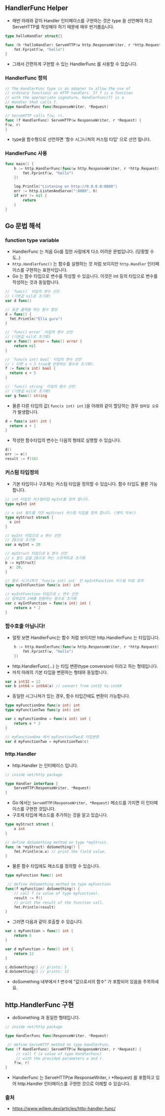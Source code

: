 ## HandlerFunc Helper
* 매번 아래와 같이 Handler 인터페이스를 구현하는 것은 type 을 선언해야 하고 ServeHTTP를 작성해야 하기 때문에 매우 번거롭습니다. 
```go
type helloHandler struct{}

func (h *helloHandler) ServeHTTP(w http.ResponseWriter, r *http.Request) {
    fmt.Fprintf(w, "hello")
}
```
* 그래서 간편하게 구현할 수 있는 HandlerFunc 를 사용할 수 있습니다. 
### HandlerFunc 정의
```go
// The HandlerFunc type is an adapter to allow the use of
// ordinary functions as HTTP handlers. If f is a function
// with the appropriate signature, HandlerFunc(f) is a
// Handler that calls f.
type HandlerFunc func(ResponseWriter, *Request)

// ServeHTTP calls f(w, r).
func (f HandlerFunc) ServeHTTP(w ResponseWriter, r *Request) {
f(w, r)
}
```
* type을 함수형으로 선언하면 '함수 시그니쳐의 커스텀 타입' 으로 선언 됩니다.

### HandlerFunc 사용
```go
func main() {
	h := http.HandlerFunc(func(w http.ResponseWriter, r *http.Request) {
		fmt.Fprintf(w, "hello")
	})

	log.Println("Listening on http://0.0.0.0:8080")
	err := http.ListenAndServe(":8080", h)
	if err != nil {
		return
	}
}
```

## Go 문법 해석
### function type variable
* HandlerFunc 는 처음 Go를 접한 사람에게 다소 어려운 문법입니다. (당황할 수도..)
* `http.HandlerFunc()` 는 함수를 실행하는 것 처럼 보이지만 `http.Handler` 인터페이스를 구현하는 표현식입니다.
* Go 는 함수 타입으로 변수를 작성할 수 있습니다. 이것은 int 등의 타입으로 변수를 작성하는 것과 동일합니다.
```go
// `func()` 타입의 변수 선언
// (기본값 nil로 초기화)
var d func()

// 표준 출력을 하는 함수 할당
d = func() {
  fmt.Println("Ella guru")
}

// `func() error` 타입의 변수 선언
// (기본값 nil로 초기화)
var e func() error = func() error {
    return nil
}

// `func(x int) bool` 타입의 변수 선언
// ( 이면 x > 5 true를 반환하는 함수로 초기화).
f := func(x int) bool {
  return x > 5
}

// `func() string` 타입의 함수 선언.
// (기본값 nil로 초기화)
var g func() string
```
* 물론 다른 타입의 값( `func(x int) int` )을 아래와 같이 할당하는 경우 `컴파일 오류`가 발생합니다.
```go
d = func(x int) int {
  return x + 1
}
```
* 작성한 함수타입의 변수는 다음의 형태로 실행할 수 있습니다. 
```go
d()
err := e()
result := f(10)
```
### 커스텀 타입정의

* 기본 타입이나 구조체는 커스텀 타입을 정의할 수 있습니다. 함수 타입도 물론 가능합니다.
```go
// int 타입인 커스텀타입 myInt를 정의 합니다. 
type myInt int

// x int 필드를 가진 myStruct 커스텀 타입을 정의 합니다. (왠지 익숙!)
type myStruct struct {
  x int
}

// myInt 타입으로 a 변수 선언
// 20으로 초기화
var a myInt = 20

// myStruct 타입으로 b 변수 선언
// x 필드 값을 20으로 하는 스트럭트로 초기화
b := myStruct{
  x: 20,
}

// 함수 시그니쳐가 `func(x int) int` 인 myIntFunction 커스텀 타입 정의  
type myIntFunction func(x int) int

// myIntFunction 타입으로 c 변수 선언
// 입력값의 2배를 반환하는 함수로 초기화
var c myIntFunction = func(x int) int {
    return x * 2
}
```

### 함수호출 아닙니다!
* 얼핏 보면 HandlerFunc는 함수 처럼 보이지만 http.HandlerFunc 는 타입입니다. 
```go
	h := http.HandlerFunc(func(w http.ResponseWriter, r *http.Request) {
		fmt.Fprintf(w, "hello")
	})
```
* http.HandlerFunc(...) 는 타입 변환(type conversion) 이라고 하는 형태입니다. 
* 마치 아래의 기본 타입을 변환하는 형태와 동일합니다.
```go
var a int32 = 12
var b int64 = int64(a) // convert from int32 to int64
```

* 동일한 시그니쳐가 있는 경우, 함수 타입간에도 변환이 가능합니다. 
```go
type myFunctionOne func(x int) int
type myFunctionTwo func(y int) int

var c myFunctionOne = func(x int) int {
	return x * 2
}

// myFunctionOne 에서 myFunctionTwo로 타입변환
var d myFunctionTwo = myFunctionTwo(c)
```
### http.Handler
* http.Handler 는 인터페이스 입니다.
```go
// inside net/http package

type Handler interface {
	ServeHTTP(ResponseWriter, *Request)
}
```
* Go 에서는 `ServeHTTP(ResponseWriter, *Request)` 메소드를 가지면 이 인터페이스를 구현한 것입니다. 
* 구조체 타입에 메소드를 추가하는 것을 알고 있습니다.
```go
type myStruct struct {
    x int
}

// define doSomething method on type *myStruct.
func (m *myStruct) doSomething() {
    fmt.Println(m.x) // print the field value.
}
```
* 물론 함수 타입에도 메소드를 정의할 수 있습니다. 
```go
type myFunction func() int

 // define doSomething method on type myFunction
func(f myFunction) doSomething() {
	// call f (a value of type myFunction).
	result := f()
	// print the result of the function call.
	fmt.Println(result)
}
```

* 그러면 다음과 같이 호출할 수 있습니다. 
```go
var c myFunction = func() int {
	return 5
}

var d myFunction = func() int {
	return 12
}

c.doSomething() // prints: 5
d.doSomething() // prints: 12
```
* doSomething 내부에서 f 변수에 "값으로서의 함수" 가 포함되어 있음을 주목하세요.

## http.HandlerFunc 구현
* doSomething 과 동일한 형태입니다.
```go
// inside net/http package

type HandlerFunc func(ResponseWriter, *Request)

 // define ServeHTTP method on type HandlerFunc.
func (f HandlerFunc) ServeHTTP(w ResponseWriter, r *Request) {
	 // call f (a value of type HandlerFunc)
	 // with the provided parameters w and r.
	f(w, r)
}
```
* HandlerFunc 는 ServeHTTP(w ResponseWriter, r *Request) 를 포함하고 있어 http.Handler 인터페이스를 구현한 것으로 이해할 수 있습니다. 

### 출처
* https://www.willem.dev/articles/http-handler-func/